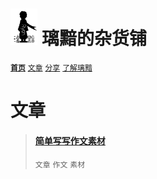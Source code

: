 # [<img src="Logo.png" alt="Logo" style="zoom:7%;" />](index.html) 璃黯的杂货铺

**[`首页`](index.html)**		[`文章`](ARTICLE.html)		[`分享`](SHARE.html)		[`了解璃黯`](ABOUT.html)

# 文章

> #### [简单写写作文素材](ARTICLE_简单写写作文素材.html)
>
> `文章` `作文` `素材`